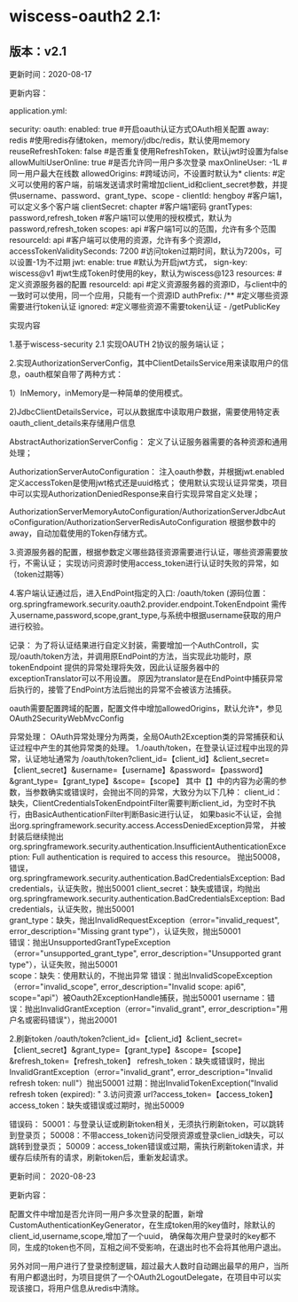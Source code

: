 # wiscess-oauth2 2.1:

## 版本：v2.1

更新时间：2020-08-17

更新内容：

application.yml: 

security:
  oauth:
    enabled: true       #开启oauth认证方式OAuth相关配置
    away: redis          #使用redis存储token，memory/jdbc/redis，默认使用memory
    reuseRefreshToken: false  #是否重复使用RefreshToken，默认jwt时设置为false
    allowMultiUserOnline: true #是否允许同一用户多次登录
    maxOnlineUser: -1L        #同一用户最大在线数
    allowedOrigins:      #跨域访问，不设置时默认为* 
    clients:                 #定义可以使用的客户端，前端发送请求时需增加client_id和client_secret参数，并提供username、password、grant_type、scope
      - clientId: hengboy                 #客户端1，可以定义多个客户端
        clientSecret: chapter            #客户端1密码
        grantTypes: password,refresh_token   #客户端1可以使用的授权模式，默认为password,refresh_token
        scopes: api                            #客户端1可以的范围，允许有多个范围
        resourceId: api                      #客户端可以使用的资源，允许有多个资源Id，
        accessTokenValiditySeconds: 7200 #访问token过期时间，默认为7200s，可以设置-1为不过期
    jwt:
      enable: true                                        #默认为开启jwt方式，
      sign-key: wiscess@v1                         #jwt生成Token时使用的key，默认为wiscess@123
    resources:                                            #定义资源服务器的配置
      resourceId: api                                  #定义资源服务器的资源ID，与client中的一致时可以使用，同一个应用，只能有一个资源ID
      authPrefix: /**                                     #定义哪些资源需要进行token认证
      ignored:                                              #定义哪些资源不需要token认证
        - /getPublicKey


实现内容

1.基于wiscess-security 2.1 实现OAUTH 2协议的服务端认证；

2.实现AuthorizationServerConfig，其中ClientDetailsService用来读取用户的信息，oauth框架自带了两种方式：

1）InMemory，inMemory是一种简单的使用模式。

2)JdbcClientDetailsService，可以从数据库中读取用户数据，需要使用特定表 oauth_client_details来存储用户信息

AbstractAuthorizationServerConfig：
定义了认证服务器需要的各种资源和通用处理；

AuthorizationServerAutoConfiguration：
注入oauth参数，并根据jwt.enabled定义accessToken是使用jwt格式还是uuid格式；
使用默认实现认证异常类，项目中可以实现AuthorizationDeniedResponse来自行实现异常自定义处理；

AuthorizationServerMemoryAutoConfiguration/AuthorizationServerJdbcAutoConfiguration/AuthorizationServerRedisAutoConfiguration
根据参数中的away，自动加载使用的Token存储方式。

3.资源服务器的配置，根据参数定义哪些路径资源需要进行认证，哪些资源需要放行，不需认证；
实现访问资源时使用access_token进行认证时失败的异常，如（token过期等）
    
4.客户端认证通过后，进入EndPoint指定的入口:
    /oauth/token
    (源码位置：org.springframework.security.oauth2.provider.endpoint.TokenEndpoint
    需传入username,password,scope,grant_type,与系统中根据username获取的用户进行校验。
    
记录：
为了将认证结果进行自定义封装，需要增加一个AuthControll，实现/oauth/token方法，并调用原EndPoint的方法，当实现此功能时，原tokenEndpoint
提供的异常处理将失效，因此认证服务器中的exceptionTranslator可以不用设置。
原因为translator是在EndPoint中捕获异常后执行的，接管了EndPoint方法后抛出的异常不会被该方法捕获。

oauth需要配置跨域的配置，配置文件中增加allowedOrigins，默认允许*，参见OAuth2SecurityWebMvcConfig
    
    
异常处理：
OAuth异常处理分为两类，全局OAuth2Exception类的异常捕获和认证过程中产生的其他异常类的处理。
1./oauth/token，在登录认证过程中出现的异常，认证地址通常为
/oauth/token?client_id=【client_id】&client_secret=【client_secret】&username=【username】&password=【password】&grant_type=【grant_type】&scope=【scope】
其中【】中的内容为必需的参数，当参数确实或错误时，会抛出不同的异常，大致分为以下几种：
client_id：缺失，ClientCredentialsTokenEndpointFilter需要判断client_id，为空时不执行，由BasicAuthenticationFilter判断Basic进行认证，
							如果basic不认证，会抛出org.springframework.security.access.AccessDeniedException异常，
							并被封装后继续抛出org.springframework.security.authentication.InsufficientAuthenticationException: Full authentication is required to access this resource。
							抛出50008，
                 错误，org.springframework.security.authentication.BadCredentialsException: Bad credentials，认证失败，抛出50001
client_secret：缺失或错误，均抛出org.springframework.security.authentication.BadCredentialsException: Bad credentials，认证失败，抛出50001                 
grant_type：缺失，抛出InvalidRequestException（error="invalid_request", error_description="Missing grant type"），认证失败，抛出50001  
                     错误：抛出UnsupportedGrantTypeException（error="unsupported_grant_type", error_description="Unsupported grant type"），认证失败，抛出50001  
scope：缺失：使用默认的，不抛出异常
             错误：抛出InvalidScopeException（error="invalid_scope", error_description="Invalid scope: api6", scope="api"）被Oauth2ExceptionHandle捕获，抛出50001
username：错误：抛出InvalidGrantException（error="invalid_grant", error_description="用户名或密码错误"），抛出20001

2.刷新token
/oauth/token?client_id=【client_id】&client_secret=【client_secret】&grant_type=【grant_type】&scope=【scope】&refresh_token=【refresh_token】
refresh_token：缺失或错误时，抛出InvalidGrantException（error="invalid_grant", error_description="Invalid refresh token: null"）抛出50001
                          过期：抛出InvalidTokenException("Invalid refresh token (expired): "
3.访问资源
url?access_token=【access_token】
access_token：缺失或错误或过期时，抛出50009


错误码：
50001：与登录认证或刷新token相关，无须执行刷新token，可以跳转到登录页；
50008：不带access_token访问受限资源或登录clien_id缺失，可以跳转到登录页；
50009：access_token错误或过期，需执行刷新token请求，并缓存后续所有的请求，刷新token后，重新发起请求。

更新时间： 2020-08-23

更新内容：

配置文件中增加是否允许同一用户多次登录的配置，新增CustomAuthenticationKeyGenerator，在生成token用的key值时，除默认的client_id,username,scope,增加了一个uuid，
确保每次用户登录时的key都不同，生成的token也不同，互相之间不受影响，在退出时也不会将其他用户退出。

另外对同一用户进行了登录控制逻辑，超过最大人数时自动踢出最早的用户，当所有用户都退出时，为项目提供了一个OAuth2LogoutDelegate，在项目中可以实现该接口，将用户信息从redis中清除。

